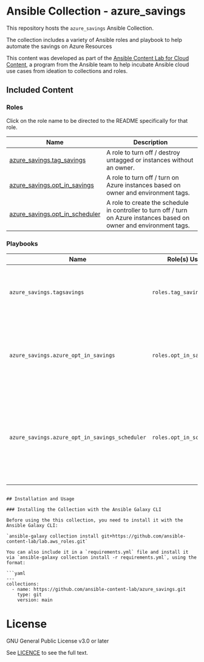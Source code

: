 # Ansible Collection - azure_savings

This repository hosts the `azure_savings` Ansible Collection.

The collection includes a variety of Ansible roles and playbook to help automate the savings on Azure Resources

This content was developed as part of the [Ansible Content Lab for Cloud Content](https://ansible-content-lab.github.io/), a program from the Ansible team to help incubate Ansible cloud use cases from ideation to collections and roles.

## Included Content

<!--start collection content-->
### Roles

Click on the role name to be directed to the README specifically for that role.

| Name                                                                                                                                                          | Description                                                                                                                               |
|---------------------------------------------------------------------------------------------------------------------------------------------------------------|-------------------------------------------------------------------------------------------------------------------------------------------|
| [azure_savings.tag_savings](https://github.com/ansible-content-lab/azure_savings/blob/main/roles/tag_savings/README.md)   | A role to turn off / destroy untagged or instances without an owner.|
| [azure_savings.opt_in_savings](https://github.com/ansible-content-lab/azure_savings/blob/main/roles/opt_in_savings/README.md)   | A role to turn off / turn on Azure instances based on owner and environment tags.|
| [azure_savings.opt_in_scheduler](https://github.com/ansible-content-lab/azure_savings/blob/main/roles/opt_in_schedule/README.md)   | A role to create the schedule in controller to turn off / turn on Azure instances based on owner and environment tags.|

### Playbooks

| Name                                    | Role(s) Used                           | Description                                                                                                                 |
|-----------------------------------------|----------------------------------------|-----------------------------------------------------------------------------------------------------------------------------|
| `azure_savings.tagsavings`     | `roles.tag_savings`  | A playbook to turn off / destroy untagged or instances without an owner.                                    |
| `azure_savings.azure_opt_in_savings`     | `roles.opt_in_savings`  | A playbook to turn off / turn on Azure instances based on owner and environment tags                                    |
| `azure_savings.azure_opt_in_savings_scheduler`     | `roles.opt_in_scheduler`  | A playbook to create a schedule in controller to turn off / turn on Azure instances based on owner and environment tags                                    |
<!--end collection content-->

```

## Installation and Usage

### Installing the Collection with the Ansible Galaxy CLI

Before using the this collection, you need to install it with the Ansible Galaxy CLI:

`ansible-galaxy collection install git+https://github.com/ansible-content-lab/lab.aws_roles.git`

You can also include it in a `requirements.yml` file and install it via `ansible-galaxy collection install -r requirements.yml`, using the format:

```yaml
---
collections:
  - name: https://github.com/ansible-content-lab/azure_savings.git
    type: git
    version: main
```


# License
GNU General Public License v3.0 or later

See [LICENCE](https://github.com/ansible-content-lab/lab.aws_roles/blob/main/LICENSE) to see the full text.
